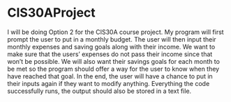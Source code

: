 # CIS30AProject
I will be doing Option 2 for the CIS30A course project. My program will first prompt the user to put in a monthly budget. The user will then input their monthly expenses and saving goals along with their income. We want to make sure that the users’ expenses do not pass their income since that won’t be possible. We will also want their savings goals for each month to be met so the program should offer a way for the user to know when they have reached that goal. In the end, the user will have a chance to put in their inputs again if they want to modify anything. Everything the code successfully runs, the output should also be stored in a text file.
